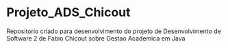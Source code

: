 # Projeto_ADS_Chicout
Repositorio criado para desenvolvimento do projeto de Desenvolvimento de Software 2 de Fabio Chicout sobre Gestao Academica em Java
